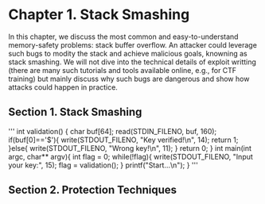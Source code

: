 # Chapter 1. Stack Smashing
In this chapter, we discuss the most common and easy-to-understand memory-safety problems: stack buffer overflow. An attacker could leverage such bugs to modity the stack and achieve malicious goals, knowning as stack smashing. We will not dive into the technical details of exploit writting (there are many such tutorials and tools available online, e.g., for CTF training) but mainly discuss why such bugs are dangerous and show how attacks could happen in practice. 

## Section 1. Stack Smashing
'''
int validation() {
    char buf[64];
    read(STDIN_FILENO, buf, 160);
    if(buf[0]=='$'){
        write(STDOUT_FILENO, "Key verified!\n", 14);
        return 1;
    }else{
    	write(STDOUT_FILENO, "Wrong key!\n", 11);
    }
    return 0;
}
int main(int argc, char** argv){
    int flag = 0;
    while(!flag){
    	write(STDOUT_FILENO, "Input your key:", 15);
        flag = validation();
    }
    printf("Start...\n");
}
'''

## Section 2. Protection Techniques
